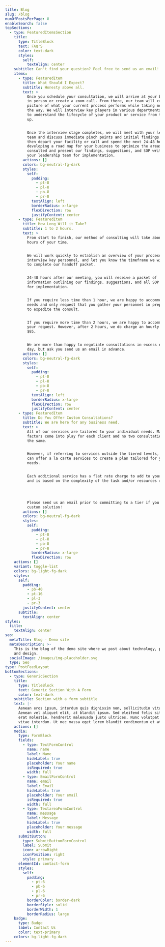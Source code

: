 ```yaml
---
title: Blog
slug: /blog
numOfPostsPerPage: 8
enableSearch: false
topSections:
  - type: FeaturedItemsSection
    title:
      type: TitleBlock
      text: FAQ'S
      color: text-dark
      styles:
        self:
          textAlign: center
    subtitle: Can't find your question? Feel free to send us an email!
    items:
      - type: FeaturedItem
        title: What Should I Expect?
        subtitle: Honesty above all.
        text: >
          Once you schedule your consultation, we will arrive at your business
          in person or create a zoom call. From there, our team will create a
          picture of what your current process performs while taking notes along
          the way. We will interview key players in various departments and work
          to understand the lifecycle of your product or service from the bottom
          up.


          Once the interview stage completes, we will meet with your leadership
          team and discuss immediate pinch points and initial findings. We will
          then depart your facility or call and spend the next 24-48 hours
          developing a road map for your business to optimize the areas we've
          consulted and present our findings, suggestions, and SOP write ups to
          your leadership team for implementation.
        actions: []
        colors: bg-neutral-fg-dark
        styles:
          self:
            padding:
              - pt-8
              - pl-8
              - pb-8
              - pr-8
            textAlign: left
            borderRadius: x-large
            flexDirection: row
            justifyContent: center
      - type: FeaturedItem
        title: How Long Will it Take?
        subtitle: 1 to 2 hours.
        text: >
          From start to finish, our method of consulting will take about 1-2
          hours of your time.


          We will work quickly to establish an overview of your processes,
          interview key personnel, and let you know the timeframe we will need
          to complete our handoff packet.


          24-48 hours after our meeting, you will receive a packet of
          information outlining our findings, suggestions, and all SOP write ups
          for implementation.


          If you require less time than 1 hour, we are happy to accommodate your
          needs and only request that you gather your personnel in preparation
          to expedite the consult.


          If you require more time than 2 hours, we are happy to accommodate
          your request. However, after 2 hours, we do charge an hourly rate of
          $85. 


          We are more than happy to negotiate consultations in excess of 1 full
          day, but ask you send us an email in advance. 
        actions: []
        colors: bg-neutral-fg-dark
        styles:
          self:
            padding:
              - pt-8
              - pl-8
              - pb-8
              - pr-8
            textAlign: left
            borderRadius: x-large
            flexDirection: row
            justifyContent: center
      - type: FeaturedItem
        title: Do You Offer Custom Consultations?
        subtitle: We are here for any business need.
        text: >
          All of our services are tailored to your individual needs. Many
          factors come into play for each client and no two consultations are
          the same.


          However, if referring to services outside the tiered levels, yes, we
          can offer a la carte services to create a plan tailored for your
          needs.


          Each additional service has a flat rate charge to add to your invoice
          and is based on the complexity of the task and/or resources required.




          Please send us an email prior to committing to a tier if you require a
          custom solution!
        actions: []
        colors: bg-neutral-fg-dark
        styles:
          self:
            padding:
              - pt-8
              - pl-8
              - pb-8
              - pr-8
            borderRadius: x-large
            flexDirection: row
    actions: []
    variant: toggle-list
    colors: bg-light-fg-dark
    styles:
      self:
        padding:
          - pb-40
          - pt-16
          - pl-3
          - pr-3
        justifyContent: center
      subtitle:
        textAlign: center
styles:
  title:
    textAlign: center
seo:
  metaTitle: Blog - Demo site
  metaDescription: >-
    This is the blog of the demo site where we post about technology, product,
    and design.
  socialImage: /images/img-placeholder.svg
  type: Seo
type: PostFeedLayout
bottomSections:
  - type: GenericSection
    title:
      type: TitleBlock
      text: Generic Section With A Form
      color: text-dark
    subtitle: Section with a form subtitle
    text: |-
      Aenean eros ipsum, interdum quis dignissim non, sollicitudin vitae nisl.
      Aenean vel aliquet elit, at blandit ipsum. Sed eleifend felis sit amet
      erat molestie, hendrerit malesuada justo ultrices. Nunc volutpat at erat
      vitae interdum. Ut nec massa eget lorem blandit condimentum et at risus.
    actions: []
    media:
      type: FormBlock
      fields:
        - type: TextFormControl
          name: name
          label: Name
          hideLabel: true
          placeholder: Your name
          isRequired: true
          width: full
        - type: EmailFormControl
          name: email
          label: Email
          hideLabel: true
          placeholder: Your email
          isRequired: true
          width: full
        - type: TextareaFormControl
          name: message
          label: Message
          hideLabel: true
          placeholder: Your message
          width: full
      submitButton:
        type: SubmitButtonFormControl
        label: Submit
        icon: arrowRight
        iconPosition: right
        style: primary
      elementId: contact-form
      styles:
        self:
          padding:
            - pt-6
            - pb-6
            - pl-6
            - pr-6
          borderColor: border-dark
          borderStyle: solid
          borderWidth: 1
          borderRadius: large
    badge:
      type: Badge
      label: Contact Us
      color: text-primary
    colors: bg-light-fg-dark
---
```

